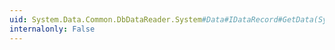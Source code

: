 ```yaml
---
uid: System.Data.Common.DbDataReader.System#Data#IDataRecord#GetData(System.Int32)
internalonly: False
---
```

